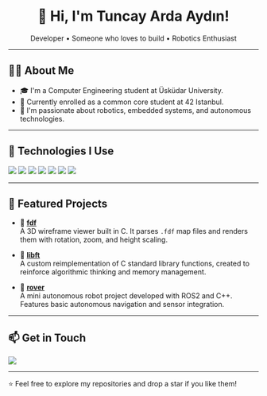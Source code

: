<h1 align="center">👋 Hi, I'm Tuncay Arda Aydın!</h1>
<p align="center">Developer • Someone who loves to build • Robotics Enthusiast</p>

---

## 🧑‍💻 About Me

- 🎓 I'm a Computer Engineering student at Üsküdar University.
- 🚀 Currently enrolled as a common core student at 42 Istanbul.
- 🤖 I'm passionate about robotics, embedded systems, and autonomous technologies.

---

## 🔧 Technologies I Use

<p align="left">
  <img src="https://img.shields.io/badge/C-00599C?style=for-the-badge&logo=c&logoColor=white"/>
  <img src="https://img.shields.io/badge/C++-00599C?style=for-the-badge&logo=cplusplus&logoColor=white"/>
  <img src="https://img.shields.io/badge/ROS2-22314E?style=for-the-badge&logo=ros&logoColor=white"/>
  <img src="https://img.shields.io/badge/Linux-FCC624?style=for-the-badge&logo=linux&logoColor=black"/>
  <img src="https://img.shields.io/badge/Python-3670A0?style=for-the-badge&logo=python&logoColor=ffdd54"/>
  <img src="https://img.shields.io/badge/Git-F05032?style=for-the-badge&logo=git&logoColor=white"/>
  <img src="https://img.shields.io/badge/GitHub-181717?style=for-the-badge&logo=github&logoColor=white"/>
</p>

---

## 🚀 Featured Projects

- 🔷 **[fdf](https://github.com/Tuncayarda/Fdf)**  
  A 3D wireframe viewer built in C. It parses `.fdf` map files and renders them with rotation, zoom, and height scaling.

- 🔷 **[libft](https://github.com/Tuncayarda/Libft)**  
  A custom reimplementation of C standard library functions, created to reinforce algorithmic thinking and memory management.

- 🔷 **[rover](https://github.com/Tuncayarda/rover)**  
  A mini autonomous robot project developed with ROS2 and C++. Features basic autonomous navigation and sensor integration.

---

## 📫 Get in Touch

<a href="https://www.linkedin.com/in/tncyard/">
  <img src="https://img.shields.io/badge/LinkedIn-0077B5?style=for-the-badge&logo=linkedin&logoColor=white"/>
</a>

---

⭐️ Feel free to explore my repositories and drop a star if you like them!

